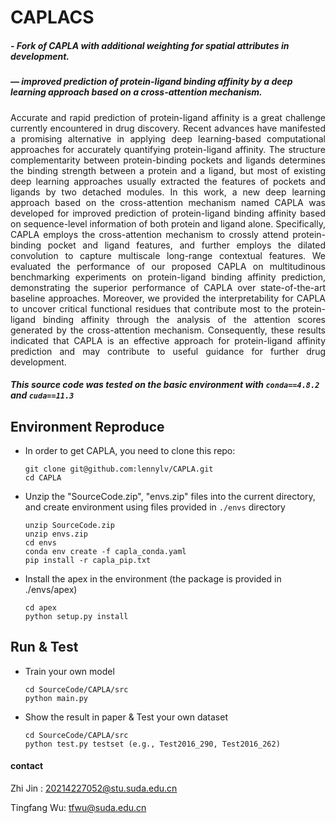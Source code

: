# CAPLACS

#####                      - Fork of CAPLA with additional weighting for spatial attributes in development.
#####                      — improved prediction of protein-ligand binding affinity by a deep learning approach based on a cross-attention mechanism.

<div style ="text-align:justify">Accurate and rapid prediction of protein-ligand affinity is a great challenge currently encountered in drug discovery. Recent advances have manifested a promising alternative in applying deep learning-based computational approaches for accurately quantifying protein-ligand affinity. The structure complementarity between protein-binding pockets and ligands determines the binding strength between a protein and a ligand, but most of existing deep learning approaches usually extracted the features of pockets and ligands by two detached modules. In this work, a new deep learning approach based on the cross-attention mechanism named CAPLA was developed for improved prediction of protein-ligand binding affinity based on sequence-level information of both protein and ligand alone. Specifically, CAPLA employs the cross-attention mechanism to crossly attend protein-binding pocket and ligand features, and further employs the dilated convolution to capture multiscale long-range contextual features. We evaluated the performance of our proposed CAPLA on multitudinous benchmarking experiments on protein-ligand binding affinity prediction, demonstrating the superior performance of CAPLA over state-of-the-art baseline approaches. Moreover, we provided the interpretability for CAPLA to uncover critical functional residues that contribute most to the protein-ligand binding affinity through the analysis of the attention scores generated by the cross-attention mechanism. Consequently, these results indicated that CAPLA is an effective approach for protein-ligand affinity prediction and may contribute to useful guidance for further drug development.</div>

##### This source code was tested on the basic environment with `conda==4.8.2` and `cuda==11.3`

## Environment Reproduce

- In order to get CAPLA, you need to clone this repo:

  ```
  git clone git@github.com:lennylv/CAPLA.git
  cd CAPLA
  ```

- Unzip the "SourceCode.zip", "envs.zip" files into the current directory, and create environment using files provided in `./envs` directory

  ```
  unzip SourceCode.zip
  unzip envs.zip
  cd envs
  conda env create -f capla_conda.yaml
  pip install -r capla_pip.txt
  ```

- Install the apex in the environment (the package is provided in ./envs/apex)

  ```
  cd apex
  python setup.py install
  ```

## Run & Test

- Train your own model

  ```
  cd SourceCode/CAPLA/src
  python main.py
  ```

- Show the result in paper &  Test your own dataset

  ```
  cd SourceCode/CAPLA/src
  python test.py testset (e.g., Test2016_290, Test2016_262)
  ```



#### contact

Zhi Jin : 20214227052@stu.suda.edu.cn 

Tingfang Wu: tfwu@suda.edu.cn
